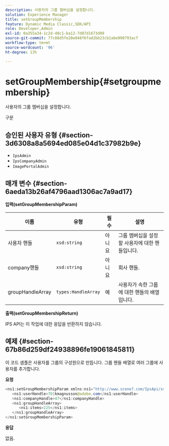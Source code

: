 ```yaml
---
description: 사용자의 그룹 멤버십을 설정합니다.
solution: Experience Manager
title: setGroupMembership
feature: Dynamic Media Classic,SDK/API
role: Developer,Admin
exl-id: 0a355a34-1c2d-48c1-ba12-7d07d1673d09
source-git-commit: 77c88d5fe20e048f6fad2bb23cb1abe090793acf
workflow-type: tm+mt
source-wordcount: '96'
ht-degree: 13%

---
```


# setGroupMembership{#setgroupmembership}

사용자의 그룹 멤버십을 설정합니다.

구문

## 승인된 사용자 유형 {#section-3d6308a8a5694ed085e04d1c37982b9e}

* `IpsAdmin`
* `IpsCompanyAdmin`
* `ImagePortalAdmin`

## 매개 변수 {#section-6aeda13b26af4796aad1306ac7a9ad17}

**입력(setGroupMembershipParam)**

| 이름 | 유형 | 필수 | 설명 |
|---|---|---|---|
| 사용자 핸들 | `xsd:string` | 아니요 | 그룹 멤버십을 설정할 사용자에 대한 핸들입니다. |
| company핸들 | `xsd:string` | 아니요 | 회사 핸들. |
| groupHandleArray | `types:HandleArray` | 예 | 사용자가 속한 그룹에 대한 핸들의 배열입니다. |

**출력(setGroupMembershipReturn)**

IPS API는 이 작업에 대한 응답을 반환하지 않습니다.

## 예제 {#section-67b86d259df24938896fe19061845811}

이 코드 샘플은 사용자를 그룹의 구성원으로 만듭니다. 그룹 핸들 배열로 여러 그룹에 사용자를 추가합니다.

**요청**

```java
<ns1:setGroupMembershipParam xmlns:ns1="http://www.scene7.com/IpsApi/xsd">
   <ns1:userHandle>70|kmagnusson@adobe.com</ns1:userHandle>
   <ns1:companyHandle>47</ns1:companyHandle>
   <ns1:groupHandleArray>
      <ns1:items>225</ns1:items>
   </ns1:groupHandleArray>
</ns1:setGroupMembershipParam>
```

**응답**

없음.
